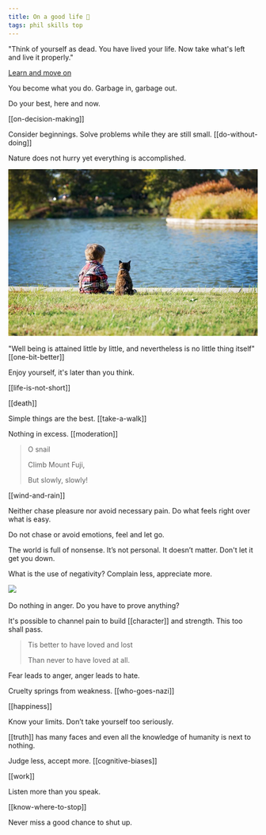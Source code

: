 ```yaml
---
title: On a good life 🌱
tags: phil skills top
---
```


"Think of yourself as dead. You have lived your life. Now take what's left and live it properly."

[Learn and move on](/the-past)

You become what you do. Garbage in, garbage out. 

Do your best, here and now. 

[[on-decision-making]]

Consider beginnings. Solve problems while they are still small. [[do-without-doing]]

Nature does not hurry yet everything is accomplished. 

![](/static/img/boy-and-cat.jpeg)

"Well being is attained little by little, and nevertheless is no little thing itself" [[one-bit-better]]  

Enjoy yourself, it's later than you think. 

[[life-is-not-short]] 

[[death]]

Simple things are the best. [[take-a-walk]]

Nothing in excess. [[moderation]]

> O snail
>
> Climb Mount Fuji,
>
> But slowly, slowly!

[[wind-and-rain]]

Neither chase pleasure nor avoid necessary pain. Do what feels right over what is easy. 

Do not chase or avoid emotions, feel and let go. 

The world is full of nonsense. It’s not personal. It doesn’t matter. Don't let it get you down. 

What is the use of negativity? Complain less, appreciate more. 

![](/static/img/notice-when-you-are-happy.png)

Do nothing in anger. Do you have to prove anything?

It's possible to channel pain to build [[character]] and strength. This too shall pass. 

> Tis better to have loved and lost
>
> Than never to have loved at all.

Fear leads to anger, anger leads to hate. 

Cruelty springs from weakness. [[who-goes-nazi]]

[[happiness]]

Know your limits. Don’t take yourself too seriously. 

[[truth]] has many faces and even all the knowledge of humanity is next to nothing. 

Judge less, accept more. [[cognitive-biases]]

[[work]]

Listen more than you speak. 

[[know-where-to-stop]]

Never miss a good chance to shut up.
